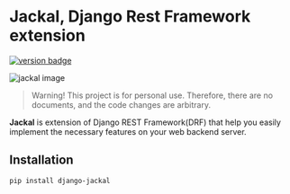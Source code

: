 # Jackal, Django Rest Framework extension

[![version badge](https://badge.fury.io/py/django-jackal.svg)](https://badge.fury.io/py/django-jackal)

![jackal image](https://imgur.com/XnlU8T9.jpg)

> Warning! This project is for personal use. Therefore, there are no documents, and the code changes are arbitrary.

**Jackal** is extension of Django REST Framework(DRF)
that help you easily implement the necessary features on your web backend server.

## Installation

    pip install django-jackal
